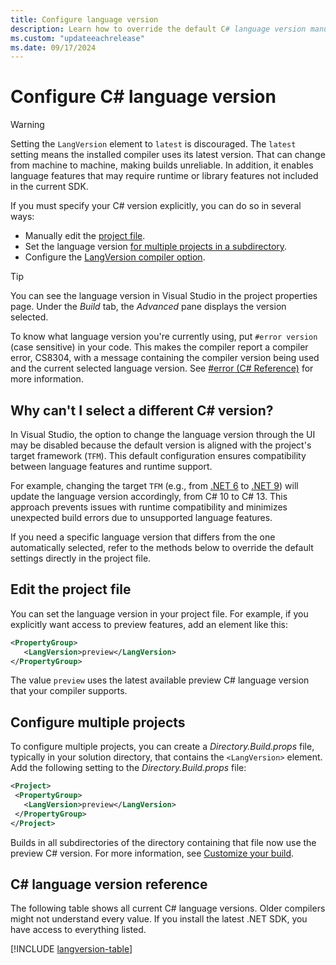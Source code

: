 ```yaml
---
title: Configure language version
description: Learn how to override the default C# language version manually. The C# compiler can support any language version up to the version in the installed SDK.
ms.custom: "updateeachrelease"
ms.date: 09/17/2024
---
```


# Configure C# language version

> [!WARNING]
>
> Setting the `LangVersion` element to `latest` is discouraged. The `latest` setting means the installed compiler uses its latest version. That can change from machine to machine, making builds unreliable. In addition, it enables language features that may require runtime or library features not included in the current SDK.

If you must specify your C# version explicitly, you can do so in several ways:

- Manually edit the [project file](#edit-the-project-file).
- Set the language version [for multiple projects in a subdirectory](#configure-multiple-projects).
- Configure the [LangVersion compiler option](compiler-options/language.md#langversion).

> [!TIP]
> You can see the language version in Visual Studio in the project properties page. Under the *Build* tab, the *Advanced* pane displays the version selected.
>
> To know what language version you're currently using, put `#error version` (case sensitive) in your code. This makes the compiler report a compiler error, CS8304, with a message containing the compiler version being used and the current selected language version. See [#error (C# Reference)](preprocessor-directives.md#error-and-warning-information) for more information.

## Why can't I select a different C# version?

In Visual Studio, the option to change the language version through the UI may be disabled because the default version is aligned with the project's target framework (`TFM`). This default configuration ensures compatibility between language features and runtime support.

For example, changing the target `TFM` (e.g., from [.NET 6](https://dotnet.microsoft.com/en-us/download/dotnet/6.0) to [.NET 9](https://dotnet.microsoft.com/en-us/download/dotnet/9.0)) will update the language version accordingly, from C# 10 to C# 13. This approach prevents issues with runtime compatibility and minimizes unexpected build errors due to unsupported language features.

If you need a specific language version that differs from the one automatically selected, refer to the methods below to override the default settings directly in the project file.

## Edit the project file

You can set the language version in your project file. For example, if you explicitly want access to preview features, add an element like this:

```xml
<PropertyGroup>
   <LangVersion>preview</LangVersion>
</PropertyGroup>
```

The value `preview` uses the latest available preview C# language version that your compiler supports.

## Configure multiple projects

To configure multiple projects, you can create a *Directory.Build.props* file, typically in your solution directory, that contains the `<LangVersion>` element. Add the following setting to the *Directory.Build.props* file:

```xml
<Project>
 <PropertyGroup>
   <LangVersion>preview</LangVersion>
 </PropertyGroup>
</Project>
```

Builds in all subdirectories of the directory containing that file now use the preview C# version. For more information, see [Customize your build](/visualstudio/msbuild/customize-your-build).

## C# language version reference

The following table shows all current C# language versions. Older compilers might not understand every value. If you install the latest .NET SDK, you have access to everything listed.

[!INCLUDE [langversion-table](includes/langversion-table.md)]
